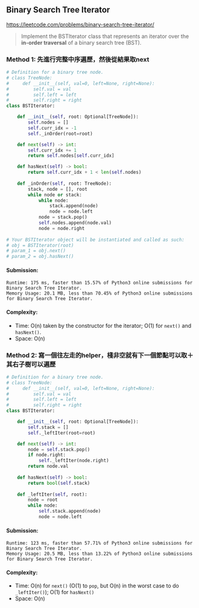 ## Binary Search Tree Iterator
https://leetcode.com/problems/binary-search-tree-iterator/
>Implement the BSTIterator class that represents an iterator over the **in-order traversal** of a binary search tree (BST).

### Method 1: 先進行完整中序遍歷，然後從結果取next
```python
# Definition for a binary tree node.
# class TreeNode:
#     def __init__(self, val=0, left=None, right=None):
#         self.val = val
#         self.left = left
#         self.right = right
class BSTIterator:

    def __init__(self, root: Optional[TreeNode]):
        self.nodes = []
        self.curr_idx = -1
        self._inOrder(root=root)

    def next(self) -> int:
        self.curr_idx += 1
        return self.nodes[self.curr_idx]

    def hasNext(self) -> bool:
        return self.curr_idx + 1 < len(self.nodes)
        
    def _inOrder(self, root: TreeNode):
        stack, node = [], root
        while node or stack:
            while node:
                stack.append(node)
                node = node.left
            node = stack.pop()
            self.nodes.append(node.val)
            node = node.right
            
# Your BSTIterator object will be instantiated and called as such:
# obj = BSTIterator(root)
# param_1 = obj.next()
# param_2 = obj.hasNext()
```
#### Submission:
```
Runtime: 175 ms, faster than 15.57% of Python3 online submissions for Binary Search Tree Iterator.
Memory Usage: 20.1 MB, less than 70.45% of Python3 online submissions for Binary Search Tree Iterator.
```
#### Complexity:
- Time: O(n) taken by the constructor for the iterator; O(1) for `next()` and `hasNext()`.
- Space: O(n)

### Method 2: 寫一個往左走的helper，棧非空就有下一個節點可以取＋其右子樹可以遍歷
```python
# Definition for a binary tree node.
# class TreeNode:
#     def __init__(self, val=0, left=None, right=None):
#         self.val = val
#         self.left = left
#         self.right = right
class BSTIterator:

    def __init__(self, root: Optional[TreeNode]):
        self.stack = []
        self._leftIter(root=root)

    def next(self) -> int:
        node = self.stack.pop()
        if node.right:
            self._leftIter(node.right)
        return node.val
    
    def hasNext(self) -> bool:
        return bool(self.stack)
        
    def _leftIter(self, root):
        node = root
        while node:
            self.stack.append(node)
            node = node.left
```
#### Submission:
```
Runtime: 123 ms, faster than 57.71% of Python3 online submissions for Binary Search Tree Iterator.
Memory Usage: 20.5 MB, less than 13.22% of Python3 online submissions for Binary Search Tree Iterator.
```
#### Complexity:
- Time: O(n) for `next()` (O(1) to `pop`, but O(n) in the worst case to do `_leftIter()`); O(1) for `hasNext()`
- Space: O(n)
